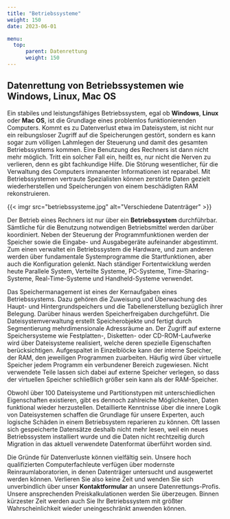 ```yaml
---
title: "Betriebssysteme"
weight: 150
date: 2023-06-01

menu:
  top:
      parent: Datenrettung
      weight: 150
---
```


## Datenrettung von Betriebssystemen wie Windows, Linux, Mac OS

Ein stabiles und leistungsfähiges Betriebssystem, egal ob **Windows**, **Linux** oder **Mac OS**, ist die Grundlage eines problemlos funktionierenden Computers. Kommt es zu Datenverlust etwa im Dateisystem, ist nicht nur ein reibungsloser Zugriff auf die Speicherungen gestört, sondern es kann sogar zum völligen Lahmlegen der Steuerung und damit des gesamten Betriebssystems kommen. Eine Benutzung des Rechners ist dann nicht mehr möglich. Tritt ein solcher Fall ein, heißt es, nur nicht die Nerven zu verlieren, denn es gibt fachkundige Hilfe. Die Störung wesentlicher, für die Verwaltung des Computers immanenter Informationen ist reparabel. Mit Betriebssystemen vertraute Spezialisten können zerstörte Daten gezielt wiederherstellen und Speicherungen von einem beschädigten RAM rekonstruieren.

{{< imgr src="betriebssysteme.jpg" alt="Verschiedene Datenträger" >}}

Der Betrieb eines Rechners ist nur über ein **Betriebssystem** durchführbar. Sämtliche für die Benutzung notwendigen Betriebsmittel werden darüber koordiniert. Neben der Steuerung der Programmfunktionen werden der Speicher sowie die Eingabe- und Ausgabegeräte aufeinander abgestimmt. Zum einen verwaltet ein Betriebssystem die Hardware, und zum anderen werden über fundamentale Systemprogramme die Startfunktionen, aber auch die Konfiguration gelenkt. Nach ständiger Fortentwicklung werden heute Parallele System, Verteilte Systeme, PC-Systeme, Time-Sharing-Systeme, Real-Time-Systeme und Handheld-Systeme verwendet.

Das Speichermanagement ist eines der Kernaufgaben eines Betriebssystems. Dazu gehören die Zuweisung und Überwachung des Haupt- und Hintergrundspeichers und die Tabellenerstellung bezüglich ihrer Belegung. Darüber hinaus werden Speicherfreigaben durchgeführt. Die Dateisystemverwaltung erstellt Speicherobjekte und fertigt durch Segmentierung mehrdimensionale Adressräume an. Der Zugriff auf externe Speichersysteme wie Festplatten-, Disketten- oder CD-ROM-Laufwerke wird über Dateisysteme realisiert, welche deren spezielle Eigenschaften berücksichtigen. Aufgespaltet in Einzelblöcke kann der interne Speicher, der RAM, den jeweiligen Programmen zuarbeiten. Häufig wird über virtuelle Speicher jedem Programm ein verbundener Bereich zugewiesen. Nicht verwendete Teile lassen sich dabei auf externe Speicher verlegen, so dass der virtuellen Speicher schließlich größer sein kann als der RAM-Speicher.

Obwohl über 100 Dateisysteme und Partitionstypen mit unterschiedlichen Eigenschaften existieren, gibt es dennoch zahlreiche Möglichkeiten, Daten funktional wieder herzustellen. Detaillierte Kenntnisse über die innere Logik von Dateisystemen schaffen die Grundlage für unsere Experten, auch logische Schäden in einem Betriebsystem reparieren zu können. Oft lassen sich gespeicherte Datensätze deshalb nicht mehr lesen, weil ein neues Betriebssystem installiert wurde und die Daten nicht rechtzeitig durch Migration in das aktuell verwendete Datenformat überführt worden sind.

Die Gründe für Datenverluste können vielfältig sein. Unsere hoch qualifizierten Computerfachleute verfügen über modernste Reinraumlaboratorien, in denen Datenträger untersucht und ausgewertet werden können. Verlieren Sie also keine Zeit und wenden Sie sich unverbindlich über unser **Kontaktformular** an unsere Datenrettungs-Profis. Unsere ansprechenden Preiskalkulationen werden Sie überzeugen. Binnen kürzester Zeit werden auch Sie Ihr Betriebssystem mit größter Wahrscheinlichkeit wieder uneingeschränkt anwenden können.
